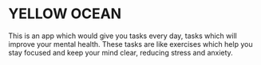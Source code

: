 <h1> YELLOW OCEAN </h1>
This is an app which would give you tasks every day, tasks which will improve your mental health. These tasks are like exercises which help you stay focused and keep your mind clear, reducing stress and anxiety.
